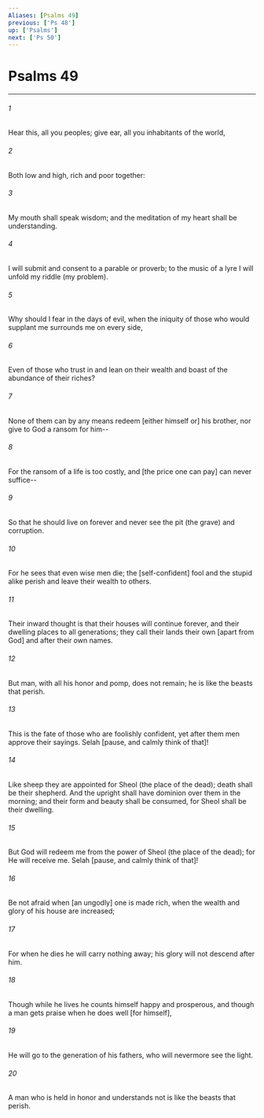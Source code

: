 ```yaml
---
Aliases: [Psalms 49]
previous: ['Ps 48']
up: ['Psalms']
next: ['Ps 50']
---
```

# Psalms 49

***


###### 1 


Hear this, all you peoples; give ear, all you inhabitants of the world, 


###### 2 


Both low and high, rich and poor together: 


###### 3 


My mouth shall speak wisdom; and the meditation of my heart shall be understanding. 


###### 4 


I will submit and consent to a parable or proverb; to the music of a lyre I will unfold my riddle (my problem). 


###### 5 


Why should I fear in the days of evil, when the iniquity of those who would supplant me surrounds me on every side, 


###### 6 


Even of those who trust in and lean on their wealth and boast of the abundance of their riches? 


###### 7 


None of them can by any means redeem [either himself or] his brother, nor give to God a ransom for him-- 


###### 8 


For the ransom of a life is too costly, and [the price one can pay] can never suffice-- 


###### 9 


So that he should live on forever and never see the pit (the grave) and corruption. 


###### 10 


For he sees that even wise men die; the [self-confident] fool and the stupid alike perish and leave their wealth to others. 


###### 11 


Their inward thought is that their houses will continue forever, and their dwelling places to all generations; they call their lands their own [apart from God] and after their own names. 


###### 12 


But man, with all his honor and pomp, does not remain; he is like the beasts that perish. 


###### 13 


This is the fate of those who are foolishly confident, yet after them men approve their sayings. Selah [pause, and calmly think of that]! 


###### 14 


Like sheep they are appointed for Sheol (the place of the dead); death shall be their shepherd. And the upright shall have dominion over them in the morning; and their form and beauty shall be consumed, for Sheol shall be their dwelling. 


###### 15 


But God will redeem me from the power of Sheol (the place of the dead); for He will receive me. Selah [pause, and calmly think of that]! 


###### 16 


Be not afraid when [an ungodly] one is made rich, when the wealth and glory of his house are increased; 


###### 17 


For when he dies he will carry nothing away; his glory will not descend after him. 


###### 18 


Though while he lives he counts himself happy and prosperous, and though a man gets praise when he does well [for himself], 


###### 19 


He will go to the generation of his fathers, who will nevermore see the light. 


###### 20 


A man who is held in honor and understands not is like the beasts that perish.
